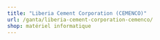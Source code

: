 ```yaml
---
title: "Liberia Cement Corporation (CEMENCO)"
url: /ganta/liberia-cement-corporation-cemenco/
shop: matériel informatique
---
```

